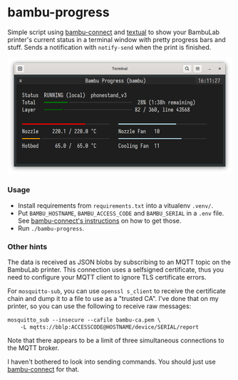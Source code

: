 # bambu-progress

Simple script using [bambu-connect](https://github.com/mattcar15/bambu-connect) and [textual](https://github.com/Textualize/textual) to show your BambuLab printer's current status in a terminal window with pretty progress bars and stuff. Sends a notification with `notify-send` when the print is finished.

![](screenshot.png)

### Usage

* Install requirements from `requirements.txt` into a vitualenv `.venv/`.
* Put `BAMBU_HOSTNAME`, `BAMBU_ACCESS_CODE` and `BAMBU_SERIAL` in a `.env` file. See [bambu-connect's instructions](https://github.com/mattcar15/bambu-connect?tab=readme-ov-file#setup) on how to get those.
* Run `./bambu-progress`.

### Other hints

The data is received as JSON blobs by subscribing to an MQTT topic on the BambuLab printer. This connection uses a selfsigned certificate, thus you need to configure your MQTT client to ignore TLS certificate errors.

For `mosquitto-sub`, you can use `openssl s_client` to receive the certificate chain and dump it to a file to use as a "trusted CA". I've done that on my printer, so you can use the following to receive raw messages:

```
mosquitto_sub --insecure --cafile bambu-ca.pem \
    -L mqtts://bblp:ACCESSCODE@HOSTNAME/device/SERIAL/report
```

Note that there appears to be a limit of three simultaneous connections to the MQTT broker.

I haven't bothered to look into sending commands. You should just use [bambu-connect](https://github.com/mattcar15/bambu-connect) for that.
